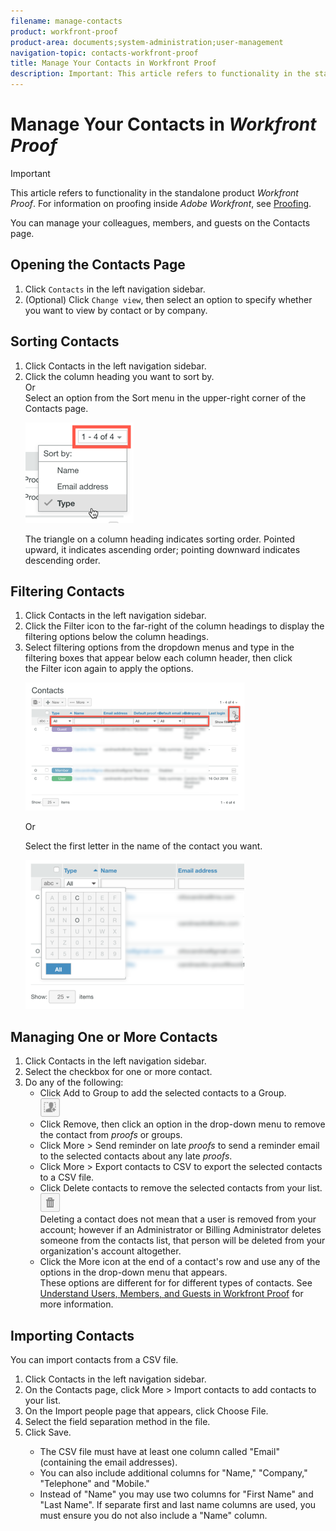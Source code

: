```yaml
---
filename: manage-contacts
product: workfront-proof
product-area: documents;system-administration;user-management
navigation-topic: contacts-workfront-proof
title: Manage Your Contacts in Workfront Proof
description: Important: This article refers to functionality in the standalone product Workfront Proof. For information on proofing inside Adobe Workfront, see Proofing.
---
```


# Manage Your Contacts in *Workfront Proof*

>[!IMPORTANT]
>
>This article refers to functionality in the standalone product *Workfront Proof*. For information on proofing inside *Adobe Workfront*, see [Proofing](../../../review-and-approve-work/proofing/proofing.md).

You can manage your colleagues, members, and guests on the Contacts page.

## Opening the Contacts Page

1. Click `Contacts` in the left navigation sidebar.
1. (Optional) Click `Change view`, then select an option to specify whether you want to view by contact or by company.

## Sorting Contacts

<ol> 
 <li value="1">Click <span class="bold">Contacts</span> in the left navigation sidebar.</li> 
 <li value="2">Click the column heading you want to sort by.<br>Or<br>Select an option from the <span class="bold">Sort</span> menu in the upper-right corner of the Contacts page.</li> 
 <p> <img src="assets/contacts-page-sort-menu.png" alt="Contacts_page-Sort_menu.png"> </p> 
 <p>The triangle on a column heading indicates sorting order. Pointed upward, it indicates ascending order; pointing downward indicates descending order.</p> 
</ol>

## Filtering Contacts

<ol> 
 <li value="1">Click <span class="bold">Contacts</span> in the left navigation sidebar.</li> 
 <li value="2">Click the&nbsp;<span class="bold">Filter</span>&nbsp;icon&nbsp;to the far-right of the column headings to display the filtering options below the column headings.</li> 
 <li value="3">Select filtering options from the dropdown menus and type in the filtering boxes that appear below each column header, then click the&nbsp;<span class="bold">Filter</span>&nbsp;icon again to apply the options.</li> 
 <p> <img src="assets/contacts-page-filtering-options-350x205.png" alt="Contacts_page-Filtering_options.png" style="width: 350;height: 205;"> </p> 
 <p>Or</p> 
 <p>Select the first letter in the name of the contact you want.<br></p> 
 <p> <img src="assets/contacts-page-filtering-by-letter-350x238.png" alt="Contacts_page-filtering_by_letter.png" style="width: 350;height: 238;"> </p> 
</ol>

## Managing One or More Contacts

<ol> 
 <li value="1">Click <span class="bold">Contacts</span> in the left navigation sidebar.</li> 
 <li value="2">Select the checkbox for one or more contact.</li> 
 <li value="3">Do any of the following: 
  <ul> 
   <li>Click <span class="bold">Add to Group</span> to add the selected contacts to a Group.<br><img src="assets/add-to-group-btn.png" alt="Add_to_Group_btn.png"></li> 
   <li>Click <span class="bold">Remove</span>, then click an option in the drop-down menu to remove the contact from <em>proofs</em> or groups.</li> 
   <li>Click <span class="bold">More&nbsp;</span>>&nbsp;<span class="bold">Send reminder on late <em>proofs</em></span> to send a reminder email to the selected contacts about any late <em>proofs</em>.</li> 
   <li>Click <span class="bold">More</span> > <span class="bold">Export contacts to CSV</span> to export the selected contacts to a CSV file.</li> 
   <li>Click <span class="bold">Delete contacts</span> to remove the selected contacts from your list.<br><img src="assets/trash-button.png" alt="Trash_button.png"><br>Deleting a contact does not mean that a user is removed from your account; however if an Administrator or Billing Administrator deletes someone from the contacts list, that person will be deleted from your organization's account altogether.</li> 
   <li>Click the <span class="bold">More</span> icon at the end of a contact's row and use any of the options in the drop-down menu that appears.<br>These options are different for for different types of contacts. See <a href="../../../workfront-proof/wp-mnguserscontacts/contacts/use-members-guests.md" class="MCXref xref">Understand Users, Members, and Guests in Workfront Proof</a> for more information.</li> 
  </ul></li> 
</ol>

## Importing Contacts

You can import contacts from a CSV file.

<ol> 
 <li value="1">Click <span class="bold">Contacts</span> in the left navigation sidebar.</li> 
 <li value="2">On the Contacts page, click <span class="bold">More </span>> <span class="bold">Import contacts</span> to add contacts to your list.</li> 
 <li value="3">On the Import people page that appears, click <span class="bold">Choose File</span>.</li> 
 <li value="4">Select the field separation method in the file.</li> 
 <li value="5">Click <span class="bold">Save</span>.</li> <note type="note">  
  <ul> 
   <li>The CSV file must have at least one column called "Email" (containing the email addresses).</li> 
   <li>You can also include additional columns for "Name," "Company," "Telephone" and "Mobile."</li> 
   <li>Instead of "Name" you may use two columns for "First Name" and "Last Name". If separate first and last name columns are used, you must ensure you do not also include a "Name" column.</li> 
  </ul> 
 </note> 
</ol>

